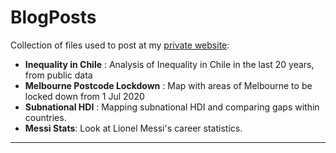 # BlogPosts
Collection of files used to post at my [private website](http://www.carlosyanez.cl/category/data-analysis/):

- **Inequality in Chile** : Analysis of Inequality in Chile in the last 20 years, from public data 
- **Melbourne Postcode Lockdown** : Map with areas of Melbourne to be locked down from 1 Jul 2020
- **Subnational HDI** : Mapping subnational HDI and comparing gaps within countries.
- **Messi Stats**: Look at Lionel Messi's career statistics.


---
